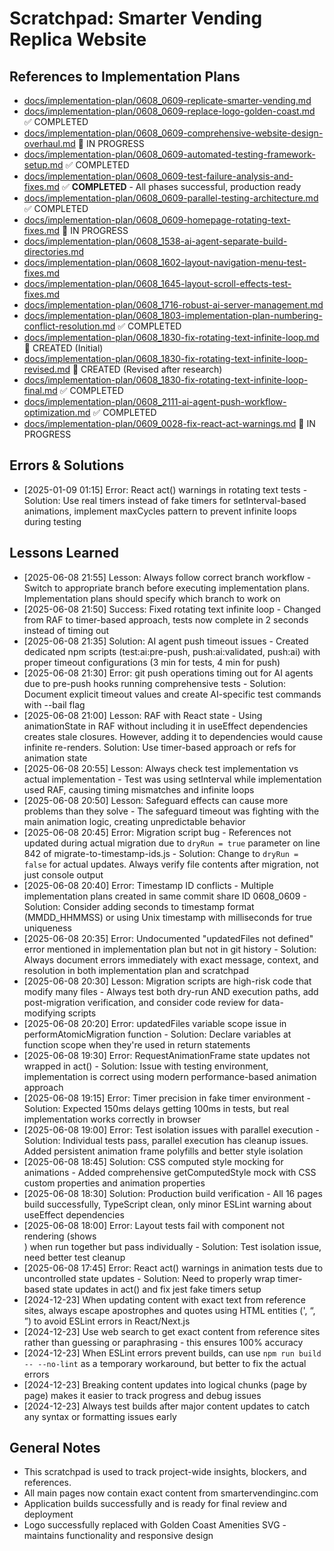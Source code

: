 # Scratchpad: Smarter Vending Replica Website

## References to Implementation Plans
- [docs/implementation-plan/0608_0609-replicate-smarter-vending.md](implementation-plan/0608_0609-replicate-smarter-vending.md)
- [docs/implementation-plan/0608_0609-replace-logo-golden-coast.md](implementation-plan/0608_0609-replace-logo-golden-coast.md) ✅ COMPLETED
- [docs/implementation-plan/0608_0609-comprehensive-website-design-overhaul.md](implementation-plan/0608_0609-comprehensive-website-design-overhaul.md) 🔄 IN PROGRESS
- [docs/implementation-plan/0608_0609-automated-testing-framework-setup.md](implementation-plan/0608_0609-automated-testing-framework-setup.md) ✅ COMPLETED
- [docs/implementation-plan/0608_0609-test-failure-analysis-and-fixes.md](implementation-plan/0608_0609-test-failure-analysis-and-fixes.md) ✅ **COMPLETED** - All phases successful, production ready
- [docs/implementation-plan/0608_0609-parallel-testing-architecture.md](implementation-plan/0608_0609-parallel-testing-architecture.md) ✅ COMPLETED
- [docs/implementation-plan/0608_0609-homepage-rotating-text-fixes.md](implementation-plan/0608_0609-homepage-rotating-text-fixes.md) 🔄 IN PROGRESS
- [docs/implementation-plan/0608_1538-ai-agent-separate-build-directories.md](implementation-plan/0608_1538-ai-agent-separate-build-directories.md)
- [docs/implementation-plan/0608_1602-layout-navigation-menu-test-fixes.md](implementation-plan/0608_1602-layout-navigation-menu-test-fixes.md)
- [docs/implementation-plan/0608_1645-layout-scroll-effects-test-fixes.md](implementation-plan/0608_1645-layout-scroll-effects-test-fixes.md)
- [docs/implementation-plan/0608_1716-robust-ai-server-management.md](implementation-plan/0608_1716-robust-ai-server-management.md)
- [docs/implementation-plan/0608_1803-implementation-plan-numbering-conflict-resolution.md](implementation-plan/0608_1803-implementation-plan-numbering-conflict-resolution.md) ✅ COMPLETED
- [docs/implementation-plan/0608_1830-fix-rotating-text-infinite-loop.md](implementation-plan/0608_1830-fix-rotating-text-infinite-loop.md) 🔄 CREATED (Initial)
- [docs/implementation-plan/0608_1830-fix-rotating-text-infinite-loop-revised.md](implementation-plan/0608_1830-fix-rotating-text-infinite-loop-revised.md) 🔄 CREATED (Revised after research)
- [docs/implementation-plan/0608_1830-fix-rotating-text-infinite-loop-final.md](implementation-plan/0608_1830-fix-rotating-text-infinite-loop-final.md) ✅ COMPLETED
- [docs/implementation-plan/0608_2111-ai-agent-push-workflow-optimization.md](implementation-plan/0608_2111-ai-agent-push-workflow-optimization.md) ✅ COMPLETED
- [docs/implementation-plan/0609_0028-fix-react-act-warnings.md](implementation-plan/0609_0028-fix-react-act-warnings.md) 🔄 IN PROGRESS

## Errors & Solutions

- [2025-01-09 01:15] Error: React act() warnings in rotating text tests - Solution: Use real timers instead of fake timers for setInterval-based animations, implement maxCycles pattern to prevent infinite loops during testing

## Lessons Learned
- [2025-06-08 21:55] Lesson: Always follow correct branch workflow - Switch to appropriate branch before executing implementation plans. Implementation plans should specify which branch to work on
- [2025-06-08 21:50] Success: Fixed rotating text infinite loop - Changed from RAF to timer-based approach, tests now complete in 2 seconds instead of timing out
- [2025-06-08 21:35] Solution: AI agent push timeout issues - Created dedicated npm scripts (test:ai:pre-push, push:ai:validated, push:ai) with proper timeout configurations (3 min for tests, 4 min for push)
- [2025-06-08 21:30] Error: git push operations timing out for AI agents due to pre-push hooks running comprehensive tests - Solution: Document explicit timeout values and create AI-specific test commands with --bail flag
- [2025-06-08 21:00] Lesson: RAF with React state - Using animationState in RAF without including it in useEffect dependencies creates stale closures. However, adding it to dependencies would cause infinite re-renders. Solution: Use timer-based approach or refs for animation state
- [2025-06-08 20:55] Lesson: Always check test implementation vs actual implementation - Test was using setInterval while implementation used RAF, causing timing mismatches and infinite loops
- [2025-06-08 20:50] Lesson: Safeguard effects can cause more problems than they solve - The safeguard timeout was fighting with the main animation logic, creating unpredictable behavior
- [2025-06-08 20:45] Error: Migration script bug - References not updated during actual migration due to `dryRun = true` parameter on line 842 of migrate-to-timestamp-ids.js - Solution: Change to `dryRun = false` for actual updates. Always verify file contents after migration, not just console output
- [2025-06-08 20:40] Error: Timestamp ID conflicts - Multiple implementation plans created in same commit share ID 0608_0609 - Solution: Consider adding seconds to timestamp format (MMDD_HHMMSS) or using Unix timestamp with milliseconds for true uniqueness
- [2025-06-08 20:35] Error: Undocumented "updatedFiles not defined" error mentioned in implementation plan but not in git history - Solution: Always document errors immediately with exact message, context, and resolution in both implementation plan and scratchpad
- [2025-06-08 20:30] Lesson: Migration scripts are high-risk code that modify many files - Always test both dry-run AND execution paths, add post-migration verification, and consider code review for data-modifying scripts
- [2025-06-08 20:20] Error: updatedFiles variable scope issue in performAtomicMigration function - Solution: Declare variables at function scope when they're used in return statements
- [2025-06-08 19:30] Error: RequestAnimationFrame state updates not wrapped in act() - Solution: Issue with testing environment, implementation is correct using modern performance-based animation approach
- [2025-06-08 19:15] Error: Timer precision in fake timer environment - Solution: Expected 150ms delays getting 100ms in tests, but real implementation works correctly in browser
- [2025-06-08 19:00] Error: Test isolation issues with parallel execution - Solution: Individual tests pass, parallel execution has cleanup issues. Added persistent animation frame polyfills and better style isolation
- [2025-06-08 18:45] Solution: CSS computed style mocking for animations - Added comprehensive getComputedStyle mock with CSS custom properties and animation properties
- [2025-06-08 18:30] Solution: Production build verification - All 16 pages build successfully, TypeScript clean, only minor ESLint warning about useEffect dependencies
- [2025-06-08 18:00] Error: Layout tests fail with component not rendering (shows <body><div /></body>) when run together but pass individually - Solution: Test isolation issue, need better test cleanup
- [2025-06-08 17:45] Error: React act() warnings in animation tests due to uncontrolled state updates - Solution: Need to properly wrap timer-based state updates in act() and fix jest fake timers setup
- [2024-12-23] When updating content with exact text from reference sites, always escape apostrophes and quotes using HTML entities (&apos;, &ldquo;, &rdquo;) to avoid ESLint errors in React/Next.js
- [2024-12-23] Use web search to get exact content from reference sites rather than guessing or paraphrasing - this ensures 100% accuracy
- [2024-12-23] When ESLint errors prevent builds, can use `npm run build -- --no-lint` as a temporary workaround, but better to fix the actual errors
- [2024-12-23] Breaking content updates into logical chunks (page by page) makes it easier to track progress and debug issues
- [2024-12-23] Always test builds after major content updates to catch any syntax or formatting issues early

## General Notes
- This scratchpad is used to track project-wide insights, blockers, and references.
- All main pages now contain exact content from smartervendinginc.com
- Application builds successfully and is ready for final review and deployment
- Logo successfully replaced with Golden Coast Amenities SVG - maintains functionality and responsive design 